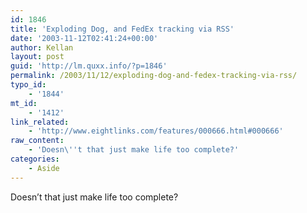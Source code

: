```yaml
---
id: 1846
title: 'Exploding Dog, and FedEx tracking via RSS'
date: '2003-11-12T02:41:24+00:00'
author: Kellan
layout: post
guid: 'http://lm.quxx.info/?p=1846'
permalink: /2003/11/12/exploding-dog-and-fedex-tracking-via-rss/
typo_id:
    - '1844'
mt_id:
    - '1412'
link_related:
    - 'http://www.eightlinks.com/features/000666.html#000666'
raw_content:
    - 'Doesn\''t that just make life too complete?'
categories:
    - Aside
---
```


Doesn’t that just make life too complete?